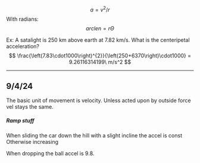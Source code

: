 $$ a = v^2 / r  $$
With radians:
$$ arclen = r \Theta $$

Ex:
A satalight is 250 km above earth at 7.82 km/s. What is the centeripetal acceleration?
$$ \frac{\left(7.83\cdot1000\right)^{2}}{\left(250+6370\right)\cdot1000} = 9.26116314199\ m/s^2 $$

______________________
## 9/4/24
The basic unit of movement is velocity. Unless acted upon by outside force vel stays the same.
##### Ramp stuff
When sliding the car down the hill with a slight incline the accel is const
Otherwise increasing

When dropping the ball accel is 9.8.

